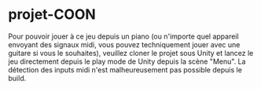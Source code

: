 # projet-COON


Pour pouvoir jouer à ce jeu depuis un piano (ou n'importe quel appareil envoyant des signaux midi, vous pouvez techniquement jouer avec une guitare si vous le souhaites),
veuillez cloner le projet sous Unity et lancez le jeu directement depuis le play mode de Unity depuis la scène "Menu". La détection des inputs midi n'est malheureusement
pas possible depuis le build.
